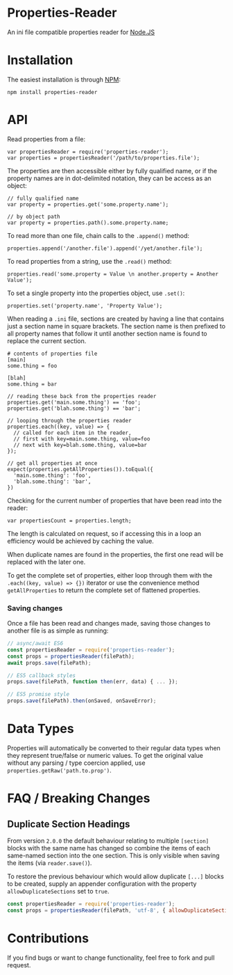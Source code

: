 Properties-Reader
=================

An ini file compatible properties reader for [Node.JS](http://nodejs.org)

Installation
============

The easiest installation is through [NPM](http://npmjs.org):

    npm install properties-reader

API
===

Read properties from a file:

    var propertiesReader = require('properties-reader');
    var properties = propertiesReader('/path/to/properties.file');

The properties are then accessible either by fully qualified name, or if the property names are in dot-delimited
notation, they can be access as an object:

    // fully qualified name
    var property = properties.get('some.property.name');

    // by object path
    var property = properties.path().some.property.name;

To read more than one file, chain calls to the `.append()` method:

    properties.append('/another.file').append('/yet/another.file');

To read properties from a string, use the `.read()` method:

    properties.read('some.property = Value \n another.property = Another Value');

To set a single property into the properties object, use `.set()`:

    properties.set('property.name', 'Property Value');

When reading a `.ini` file, sections are created by having a line that contains just a section name in square
brackets. The section name is then prefixed to all property names that follow it until another section name is found
to replace the current section.

    # contents of properties file
    [main]
    some.thing = foo

    [blah]
    some.thing = bar

    // reading these back from the properties reader
    properties.get('main.some.thing') == 'foo';
    properties.get('blah.some.thing') == 'bar';
    
    // looping through the properties reader
    properties.each((key, value) => {
      // called for each item in the reader,
      // first with key=main.some.thing, value=foo
      // next with key=blah.some.thing, value=bar
    });
    
    // get all properties at once
    expect(properties.getAllProperties()).toEqual({
      'main.some.thing': 'foo',
      'blah.some.thing': 'bar',
    })
    

Checking for the current number of properties that have been read into the reader:

    var propertiesCount = properties.length;

The length is calculated on request, so if accessing this in a loop an efficiency would be achieved by caching the
value.

When duplicate names are found in the properties, the first one read will be replaced with the later one.

To get the complete set of properties, either loop through them with the `.each((key, value) => {})` iterator or
use the convenience method `getAllProperties` to return the complete set of flattened properties. 

### Saving changes

Once a file has been read and changes made, saving those changes to another file is as simple as running:

```javascript
// async/await ES6
const propertiesReader = require('properties-reader');
const props = propertiesReader(filePath);
await props.save(filePath);

// ES5 callback styles
props.save(filePath, function then(err, data) { ... });

// ES5 promise style
props.save(filePath).then(onSaved, onSaveError);
```

Data Types
==========

Properties will automatically be converted to their regular data types when they represent true/false or numeric
values. To get the original value without any parsing / type coercion applied, use `properties.getRaw('path.to.prop')`.

FAQ / Breaking Changes
======================

## Duplicate Section Headings

From version `2.0.0` the default behaviour relating to multiple `[section]` blocks with the same name has changed
so combine the items of each same-named section into the one section. This is only visible when saving the items
(via `reader.save()`).

To restore the previous behaviour which would allow duplicate `[...]` blocks to be created, supply an appender
configuration with the property `allowDuplicateSections` set to `true`.

```javascript
const propertiesReader = require('properties-reader');
const props = propertiesReader(filePath, 'utf-8', { allowDuplicateSections: true });
```

Contributions
=============

If you find bugs or want to change functionality, feel free to fork and pull request.

